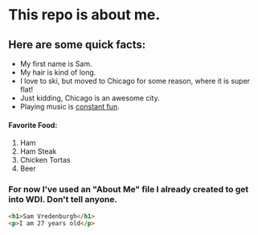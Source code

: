 # This repo is about me.
## Here are some quick facts:
* My first name is Sam.
* My hair is kind of long.
* I love to ski, but moved to Chicago for some reason, where it is super flat!
* Just kidding, Chicago is an awesome city.
* Playing music is [constant fun](https://soundcloud.com/mason-cos).

#### Favorite Food:

1. Ham
2. Ham Steak
3. Chicken Tortas
4. Beer

### For now I've used an "About Me" file I already created to get into WDI. Don't tell anyone.

```html
<h1>Sam Vredenburgh</h1>
<p>I am 27 years old</p>
```
